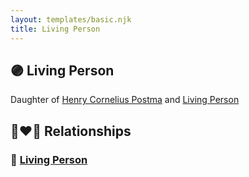 ```yaml
---
layout: templates/basic.njk
title: Living Person
---
```

## 🟣 Living Person

Daughter of [Henry Cornelius Postma](/people/2/26394076) and [Living Person](/people/5/57511988)

## 👩‍❤️‍👨 Relationships

### 🔵 [Living Person](/people/8/82517225)
